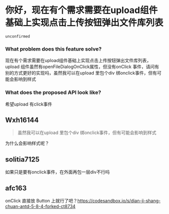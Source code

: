 # 你好，现在有个需求需要在upload组件基础上实现点击上传按钮弹出文件库列表

`unconfirmed`

### What problem does this feature solve?

现在有个需求需要在upload组件基础上实现点击上传按钮弹出文件库列表，upload 组件虽然有openFileDialogOnClick属性，但没有onClick 事件，请问有别的方式更好的实现吗，虽然我可以在upload 里包个div 绑onclick事件，但有可能会影响到样式

### What does the proposed API look like?

希望upload 有click事件

<!-- generated by ant-design-issue-helper. DO NOT REMOVE -->

## Wxh16144

> 虽然我可以在upload 里包个div 绑onclick事件，但有可能会影响到样式

为什么会影响样式呢？

## solitia7125

如果只是要有onclick事件，在外面再包一层div不行吗

## afc163

onClick 直接放 Button 上就行了吧？https://codesandbox.io/s/dian-ji-shang-chuan-antd-5-8-4-forked-ct8734
